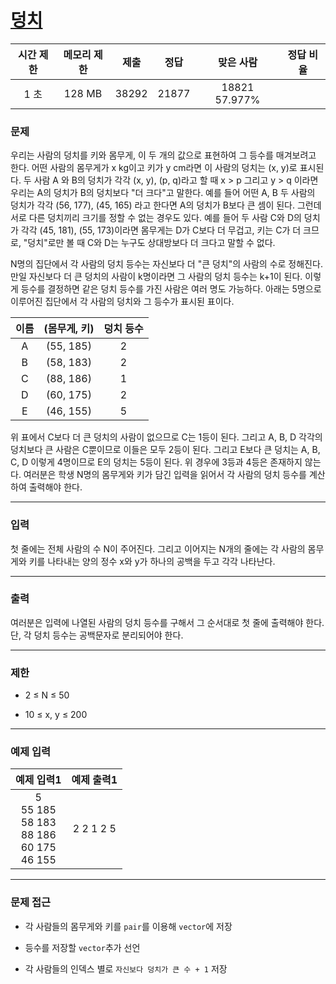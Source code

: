 # [덩치](https://www.acmicpc.net/problem/7568)

<div align = center>

| 시간 제한 | 메모리 제한 | 제출  | 정답  |   맞은 사람   | 정답 비율 |
| :-------: | :---------: | :---: | :---: | :-----------: | :-------: |
|   1 초    |   128 MB    | 38292 | 21877 | 18821	57.977% |

</div>

### 문제

우리는 사람의 덩치를 키와 몸무게, 이 두 개의 값으로 표현하여 그 등수를 매겨보려고 한다. 어떤 사람의 몸무게가 x kg이고 키가 y cm라면 이 사람의 덩치는 (x, y)로 표시된다. 두 사람 A 와 B의 덩치가 각각 (x, y), (p, q)라고 할 때 x > p 그리고 y > q 이라면 우리는 A의 덩치가 B의 덩치보다 "더 크다"고 말한다. 예를 들어 어떤 A, B 두 사람의 덩치가 각각 (56, 177), (45, 165) 라고 한다면 A의 덩치가 B보다 큰 셈이 된다. 그런데 서로 다른 덩치끼리 크기를 정할 수 없는 경우도 있다. 예를 들어 두 사람 C와 D의 덩치가 각각 (45, 181), (55, 173)이라면 몸무게는 D가 C보다 더 무겁고, 키는 C가 더 크므로, "덩치"로만 볼 때 C와 D는 누구도 상대방보다 더 크다고 말할 수 없다.

N명의 집단에서 각 사람의 덩치 등수는 자신보다 더 "큰 덩치"의 사람의 수로 정해진다. 만일 자신보다 더 큰 덩치의 사람이 k명이라면 그 사람의 덩치 등수는 k+1이 된다. 이렇게 등수를 결정하면 같은 덩치 등수를 가진 사람은 여러 명도 가능하다. 아래는 5명으로 이루어진 집단에서 각 사람의 덩치와 그 등수가 표시된 표이다.

| 이름  | (몸무게, 키) | 덩치 등수 |
| :---: | :----------: | :-------: |
|   A   |  (55, 185)   |     2     |
|   B   |  (58, 183)   |     2     |
|   C   |  (88, 186)   |     1     |
|   D   |  (60, 175)   |     2     |
|   E   |  (46, 155)   |     5     |

위 표에서 C보다 더 큰 덩치의 사람이 없으므로 C는 1등이 된다. 그리고 A, B, D 각각의 덩치보다 큰 사람은 C뿐이므로 이들은 모두 2등이 된다. 그리고 E보다 큰 덩치는 A, B, C, D 이렇게 4명이므로 E의 덩치는 5등이 된다. 위 경우에 3등과 4등은 존재하지 않는다. 여러분은 학생 N명의 몸무게와 키가 담긴 입력을 읽어서 각 사람의 덩치 등수를 계산하여 출력해야 한다.

---

### 입력

첫 줄에는 전체 사람의 수 N이 주어진다. 그리고 이어지는 N개의 줄에는 각 사람의 몸무게와 키를 나타내는 양의 정수 x와 y가 하나의 공백을 두고 각각 나타난다.

---

### 출력

여러분은 입력에 나열된 사람의 덩치 등수를 구해서 그 순서대로 첫 줄에 출력해야 한다. 단, 각 덩치 등수는 공백문자로 분리되어야 한다.

---

### 제한

  - 2 ≤ N ≤ 50

  - 10 ≤ x, y ≤ 200

---

### 예제 입력

|                        예제 입력1                        | 예제 출력1 |
| :------------------------------------------------------: | :--------: |
| 5<br/>55 185<br/>58 183<br/>88 186<br/>60 175<br/>46 155 | 2 2 1 2 5  |

---

### 문제 접근

  - 각 사람들의 몸무게와 키를 `pair`를 이용해 `vector`에 저장

  - 등수를 저장할 `vector`추가 선언

  - 각 사람들의 인덱스 별로 `자신보다 덩치가 큰 수 + 1` 저장